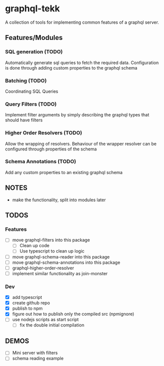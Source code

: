 # graphql-tekk

A collection of tools for implementing common features of a graphql server.

## Features/Modules

### SQL generation (TODO)

Automatically generate sql queries to fetch the required data. Configuration is done through adding custom properties to the graphql schema

### Batching (TODO)

Coordinating SQL Queries

### Query Filters (TODO)

Implement filter arguments by simply describing the graphql types that should have filters

### Higher Order Resolvers (TODO)

Allow the wrapping of resolvers. Behaviour of the wrapper resolver can be configured through properties of the schema

### Schema Annotations (TODO)

Add any custom properties to an existing graphql schema

## NOTES

* make the functionality, split into modules later

## TODOS

### Features

* [ ] move graphql-filters into this package
  * [ ] Clean up code
  * [ ] Use typescript to clean up logic
* [ ] move graphql-schema-reader into this package
* [ ] move graphql-schema-annotations into this package
* [ ] graphql-higher-order-resolver
* [ ] implement similar functionality as join-monster

### Dev

* [x] add typescript
* [x] create github repo
* [x] publish to npm
* [x] figure out how to publish only the compiled src (npmignore)
* [ ] use nodejs scripts as start script
  * [ ] fix the double initial compilation

## DEMOS

* [ ] Mini server with filters
* [ ] schema reading example
